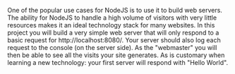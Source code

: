 One of the popular use cases for NodeJS is to use it to build web servers. The ability for NodeJS to handle a high volume of visitors with very little resources makes it an ideal technology stack for many websites.
In this project you will build a very simple web server that will only respond to a basic request for http://localhost:8080/.
Your server should also log each request to the console (on the server side). As the "webmaster" you will then be able to see all the visits your site generates.
As is customary when learning a new technology: your first server will respond with "Hello World".